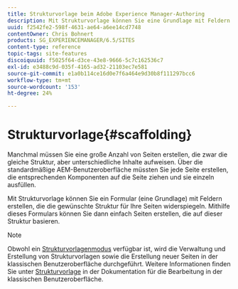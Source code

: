 ```yaml
---
title: Strukturvorlage beim Adobe Experience Manager-Authoring
description: Mit Strukturvorlage können Sie eine Grundlage mit Feldern erstellen, die die gewünschte Struktur für Ihre Seiten widerspiegeln, und dann mithilfe dieses Formulars Seiten erstellen, die auf dieser Struktur basieren.
uuid: f2542fe2-598f-4631-ae64-a6ee14cd7748
contentOwner: Chris Bohnert
products: SG_EXPERIENCEMANAGER/6.5/SITES
content-type: reference
topic-tags: site-features
discoiquuid: f5025f64-d3ce-43e8-9666-5c7c162536c7
exl-id: e3488c9d-035f-4165-ad32-21103ec7e581
source-git-commit: e1a0b114ce16d0e7f6a464e9d30b8f111297bcc6
workflow-type: tm+mt
source-wordcount: '153'
ht-degree: 24%

---
```


# Strukturvorlage{#scaffolding}

Manchmal müssen Sie eine große Anzahl von Seiten erstellen, die zwar die gleiche Struktur, aber unterschiedliche Inhalte aufweisen. Über die standardmäßige AEM-Benutzeroberfläche müssten Sie jede Seite erstellen, die entsprechenden Komponenten auf die Seite ziehen und sie einzeln ausfüllen.

Mit Strukturvorlage können Sie ein Formular (eine Grundlage) mit Feldern erstellen, die die gewünschte Struktur für Ihre Seiten widerspiegeln. Mithilfe dieses Formulars können Sie dann einfach Seiten erstellen, die auf dieser Struktur basieren.

>[!NOTE]
>
>Obwohl ein [Strukturvorlagenmodus](/help/sites-authoring/author-environment-tools.md#page-modes) verfügbar ist, wird die Verwaltung und Erstellung von Strukturvorlagen sowie die Erstellung neuer Seiten in der klassischen Benutzeroberfläche durchgeführt. Weitere Informationen finden Sie unter [Strukturvorlage](/help/sites-classic-ui-authoring/classic-feature-scaffolding.md) in der Dokumentation für die Bearbeitung in der klassischen Benutzeroberfläche.
